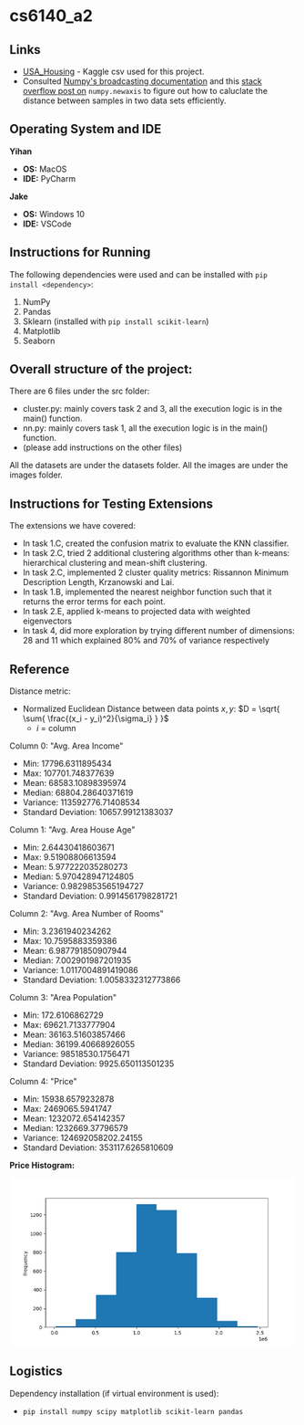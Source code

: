 # cs6140_a2

## Links

- <a href="https://www.kaggle.com/datasets/vedavyasv/usa-housing">USA_Housing</a> - Kaggle csv used for this project.
- Consulted <a href="https://numpy.org/doc/stable/user/basics.broadcasting.html">Numpy's broadcasting documentation</a> and
this <a href="https://stackoverflow.com/questions/29241056/how-do-i-use-np-newaxis">stack overflow post on</a> `numpy.newaxis`
to figure out how to caluclate the distance between samples in two data sets efficiently.

## Operating System and IDE

<b>Yihan</b>
- <b>OS:</b> MacOS
- <b>IDE:</b> PyCharm

<b>Jake</b>
- <b>OS:</b> Windows 10
- <b>IDE:</b> VSCode

## Instructions for Running

The following dependencies were used and can be installed with `pip install <dependency>`:
1) NumPy
2) Pandas
3) Sklearn (installed with `pip install scikit-learn`)
4) Matplotlib
5) Seaborn

## Overall structure of the project:
There are 6 files under the src folder:
- cluster.py: mainly covers task 2 and 3, all the execution logic is in the main() function.
- nn.py: mainly covers task 1, all the execution logic is in the main() function.
- (please add instructions on the other files)

All the datasets are under the datasets folder.
All the images are under the images folder.

## Instructions for Testing Extensions

The extensions we have covered:
- In task 1.C, created the confusion matrix to evaluate the KNN classifier.
- In task 2.C, tried 2 additional clustering algorithms other than k-means: hierarchical clustering and mean-shift clustering.
- In task 2.C, implemented 2 cluster quality metrics: Rissannon Minimum Description Length, Krzanowski and Lai.
- In task 1.B, implemented the nearest neighbor function such that it returns the error terms for each point.
- In task 2.E, applied k-means to projected data with weighted eigenvectors
- In task 4, did more exploration by trying different number of dimensions: 28 and 11 which explained 80% and 70% of variance respectively


## Reference

Distance metric:
- Normalized Euclidean Distance between data points $x, y$: $D = \sqrt{ \sum{ \frac{(x_i - y_i)^2}{\sigma_i} } }$
    - $i$ = column

Column 0: "Avg. Area Income"
- Min: 17796.6311895434
- Max: 107701.748377639
- Mean: 68583.10898395974
- Median: 68804.28640371619
- Variance: 113592776.71408534
- Standard Deviation: 10657.99121383037

Column 1: "Avg. Area House Age"
- Min: 2.64430418603671
- Max: 9.51908806613594
- Mean: 5.977222035280273
- Median: 5.970428947124805
- Variance: 0.9829853565194727
- Standard Deviation: 0.9914561798281721

Column 2: "Avg. Area Number of Rooms"
- Min: 3.2361940234262
- Max: 10.7595883359386
- Mean: 6.987791850907944
- Median: 7.002901987201935
- Variance: 1.0117004891419086
- Standard Deviation: 1.0058332312773866

Column 3: "Area Population"
- Min: 172.6106862729
- Max: 69621.7133777904
- Mean: 36163.51603857466
- Median: 36199.40668926055
- Variance: 98518530.1756471
- Standard Deviation: 9925.650113501235

Column 4: "Price"
- Min: 15938.6579232878
- Max: 2469065.5941747
- Mean: 1232072.654142357
- Median: 1232669.37796579
- Variance: 124692058202.24155
- Standard Deviation: 353117.6265810609

<b>Price Histogram:</b>

![alt text](./resources/price_hist.png)

## Logistics

Dependency installation (if virtual environment is used):
- `pip install numpy scipy matplotlib scikit-learn pandas`
